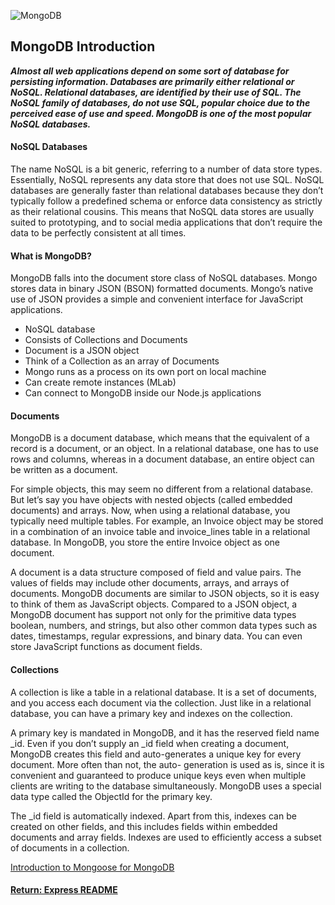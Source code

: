 ![MongoDB](https://www.codeproject.com/KB/database/1037052/image001.png)

## MongoDB Introduction
___Almost all web applications depend on some sort of database for persisting information. Databases are primarily either relational or NoSQL. Relational databases, are identified by their use of SQL. The NoSQL family of databases, do not use SQL, popular choice due to the perceived ease of use and speed. MongoDB is one of the most popular NoSQL databases.___

#### NoSQL Databases
The name NoSQL is a bit generic, referring to a number of data store types. Essentially, NoSQL represents any data store that does not use SQL. NoSQL databases are generally faster than relational databases because they don’t typically follow a predefined schema or enforce data consistency as strictly as their relational cousins. This means that NoSQL data stores are usually suited to prototyping, and to social media applications that don’t require the data to be perfectly consistent at all times.

#### What is MongoDB?
MongoDB falls into the document store class of NoSQL databases. Mongo stores data in binary JSON (BSON) formatted documents. Mongo’s native use of JSON provides a simple and convenient interface for JavaScript applications.
- NoSQL database
- Consists of Collections and Documents
- Document is a JSON object
- Think of a Collection as an array of Documents
- Mongo runs as a process on its own port on local machine
- Can create remote instances (MLab)
- Can connect to MongoDB inside our Node.js applications
 
#### Documents
MongoDB is a document database, which means that the equivalent of a record is a document, or an object. In a relational database, one has to use rows and columns, whereas in a document database, an entire object can be written as a document.

For simple objects, this may seem no different from a relational database. But let’s say you have objects with nested objects (called embedded documents) and arrays. Now, when using a relational database, you typically need multiple tables. For example, an Invoice object may be stored in a combination of an invoice table and invoice_lines table in a relational database. In MongoDB, you store the entire Invoice object as one document.

A document is a data structure composed of field and value pairs. The values of fields may include other documents, arrays, and arrays of documents. MongoDB documents are similar to JSON objects, so it is easy to think of them as JavaScript objects. Compared to a JSON object, a MongoDB document has support not only for the primitive data types boolean, numbers, and strings, but also other common data types such as dates, timestamps, regular expressions, and binary data. You can even store JavaScript functions as document fields.

#### Collections
A collection is like a table in a relational database. It is a set of documents, and you access each document via the collection. Just like in a relational database, you can have a primary key and indexes on the collection.

A primary key is mandated in MongoDB, and it has the reserved field name _id. Even if you don’t supply an _id field when creating a document, MongoDB creates this field and auto-generates a unique key for every document. More often than not, the auto- generation is used as is, since it is convenient and guaranteed to produce unique keys even when multiple clients are writing to the database simultaneously. MongoDB uses a special data type called the ObjectId for the primary key.

The _id field is automatically indexed. Apart from this, indexes can be created on other fields, and this includes fields within embedded documents and array fields. Indexes are used to efficiently access a subset of documents in a collection.

[Introduction to Mongoose for MongoDB](https://medium.freecodecamp.org/introduction-to-mongoose-for-mongodb-d2a7aa593c57)

#### [Return: Express README](../../README.md)
